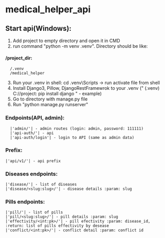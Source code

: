 # medical_helper_api
## Start api(Windows):
1. Add project to empty directory and open it in CMD
2. run command "python -m venv .venv". Directory should be like:
#### /project_dir:
      /.venv
      /medical_helper
3. Run your .venv in shell: cd .venv\Scripts -> run activate file from shell
4. Install Django3, Pillow, DjangoRestFramewrok to your .venv (" (.venv) C://project: pip install django " - example)
5. Go to directory with manage.py file
6. Run "python manage.py runserver"

### Endpoints(API, admin):
      |'admin/'| - admin routes (login: admin, password: 111111)
      |'api-auth/'| - api
      |'api-auth/login'| - login to API (same as admin data)
  ### Prefix:
    |'api/v1/'| - api prefix
  ### Diseases endpoints:
    |'disease/'| - list of diseases
    |'disease/<slug:slug>/'| - disease details :param: slug
  ### Pills endpoints:
    |'pill/'| - list of pills
    |'pill/<slug:slug>/'| - pill details :param: slug
    |'effectivity/<int:pk>/'| - pill efectivity :param: disease_id, :return: list of pills effectivity by desease
    |'conflict/<int:pk>/'| - conflict detail :param: conflict id
    

